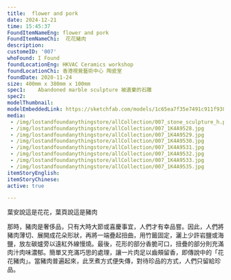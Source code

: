 ```yaml
---
title:  flower and pork
date: 2024-12-21
time: 15:45:37
FoundItemNameEng: flower and pork
FoundItemNameChi:  花花豬肉 
description: 
customeID: '007'
whoFound: I Found
foundLocationEng: HKVAC Ceramics workshop
foundLocationChi: 香港視覺藝術中心 陶瓷室
foundDate: 2020-11-24
size: 400mm x 380mm x 100mm
spec1:    Abandoned marble sculpture 被遺棄的石雕
spec2: 
modelThumbnail:
modelEmbeddedLink: https://sketchfab.com/models/1c65ea7f35e7491c911f93816a9e9542/embed
media:
 - /img/lostandfoundanythingstore/allCollection/007_stone_sculpture_h.png
 - /img/lostandfoundanythingstore/allCollection/007_1K4A9528.jpg 
 - /img/lostandfoundanythingstore/allCollection/007_1K4A9529.jpg 
 - /img/lostandfoundanythingstore/allCollection/007_1K4A9530.jpg 
 - /img/lostandfoundanythingstore/allCollection/007_1K4A9531.jpg 
 - /img/lostandfoundanythingstore/allCollection/007_1K4A9532.jpg 
 - /img/lostandfoundanythingstore/allCollection/007_1K4A9533.jpg 
 - /img/lostandfoundanythingstore/allCollection/007_1K4A9535.jpg 
itemStoryEnglish: 
itemStoryChinese: 
active: true

---
```


葉安說這是花花，葉頁說這是豬肉

那時，豬肉是奢侈品，只有大時大節或喜慶事宜，人們才有幸品嘗。因此，人們將豬肉薄切、展開成花朵形狀，再將一端疊起扭曲，用竹籤固定，灑上少許岩鹽或海鹽，放左碳爐旁以遠紅外線慢燒。最後，花形的部分香脆可口，扭疊的部分則充滿肉汁肉味濃郁。簡單又充滿巧思的處理，讓一片肉足以齒頰留香，即傳說中的「花花豬肉」。當豬肉普遍起來，此烹煮方式便失傳，對待珍品的方式，人們只留給珍品。